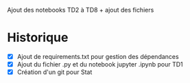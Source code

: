 Ajout des notebooks TD2 à TD8 + ajout des fichiers
# Historique
* [X] Ajout de requirements.txt pour gestion des dépendances
* [X] Ajout du fichier .py et du notebook jupyter .ipynb pour TD1
* [X] Création d'un git pour Stat

